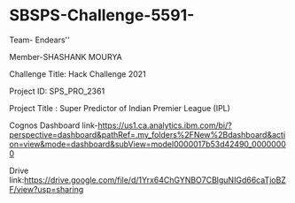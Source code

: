 # SBSPS-Challenge-5591-

Team- Endears''

Member-SHASHANK MOURYA

Challenge Title: Hack Challenge 2021

Project ID: SPS_PRO_2361

Project Title : Super Predictor of Indian Premier League (IPL)

Cognos Dashboard link-https://us1.ca.analytics.ibm.com/bi/?perspective=dashboard&pathRef=.my_folders%2FNew%2Bdashboard&action=view&mode=dashboard&subView=model0000017b53d42490_00000000

Drive link:https://drive.google.com/file/d/1Yrx64ChGYNBO7CBlguNIGd66caTjoBZF/view?usp=sharing

